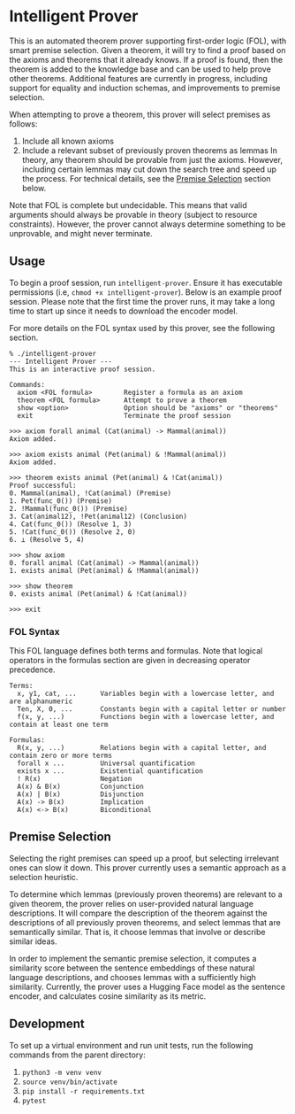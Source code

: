 # Intelligent Prover

This is an automated theorem prover supporting first-order logic (FOL), with smart premise selection. Given a theorem, it will try to find a proof based on the axioms and theorems that it already knows. If a proof is found, then the theorem is added to the knowledge base and can be used to help prove other theorems. Additional features are currently in progress, including support for equality and induction schemas, and improvements to premise selection.

When attempting to prove a theorem, this prover will select premises as follows:
1. Include all known axioms
1. Include a relevant subset of previously proven theorems as lemmas
In theory, any theorem should be provable from just the axioms. However, including certain lemmas may cut down the search tree and speed up the process. For technical details, see the [Premise Selection](#premise-selection) section below.

Note that FOL is complete but undecidable. This means that valid arguments should always be provable in theory (subject to resource constraints). However, the prover cannot always determine something to be unprovable, and might never terminate.

## Usage
To begin a proof session, run `intelligent-prover`. Ensure it has executable permissions (i.e, `chmod +x intelligent-prover`). Below is an example proof session. Please note that the first time the prover runs, it may take a long time to start up since it needs to download the encoder model.

For more details on the FOL syntax used by this prover, see the following section.

```
% ./intelligent-prover
--- Intelligent Prover ---
This is an interactive proof session.

Commands:
  axiom <FOL formula>        Register a formula as an axiom
  theorem <FOL formula>      Attempt to prove a theorem
  show <option>              Option should be "axioms" or "theorems"
  exit                       Terminate the proof session

>>> axiom forall animal (Cat(animal) -> Mammal(animal))
Axiom added.

>>> axiom exists animal (Pet(animal) & !Mammal(animal))
Axiom added.

>>> theorem exists animal (Pet(animal) & !Cat(animal))
Proof successful:
0. Mammal(animal), !Cat(animal) (Premise)
1. Pet(func_0()) (Premise)
2. !Mammal(func_0()) (Premise)
3. Cat(animal12), !Pet(animal12) (Conclusion)
4. Cat(func_0()) (Resolve 1, 3)
5. !Cat(func_0()) (Resolve 2, 0)
6. ⊥ (Resolve 5, 4)

>>> show axiom
0. forall animal (Cat(animal) -> Mammal(animal))
1. exists animal (Pet(animal) & !Mammal(animal))

>>> show theorem
0. exists animal (Pet(animal) & !Cat(animal))

>>> exit
```

### FOL Syntax
This FOL language defines both terms and formulas. Note that logical operators in the formulas section are given in decreasing operator precedence.
```
Terms:
  x, y1, cat, ...      Variables begin with a lowercase letter, and are alphanumeric
  Ten, X, 0, ...       Constants begin with a capital letter or number
  f(x, y, ...)         Functions begin with a lowercase letter, and contain at least one term

Formulas:
  R(x, y, ...)         Relations begin with a capital letter, and contain zero or more terms
  forall x ...         Universal quantification
  exists x ...         Existential quantification
  ! R(x)               Negation
  A(x) & B(x)          Conjunction
  A(x) | B(x)          Disjunction
  A(x) -> B(x)         Implication
  A(x) <-> B(x)        Biconditional
```

## Premise Selection
Selecting the right premises can speed up a proof, but selecting irrelevant ones can slow it down. This prover currently uses a semantic approach as a selection heuristic.

To determine which lemmas (previously proven theorems) are relevant to a given theorem, the prover relies on user-provided natural language descriptions. It will compare the description of the theorem against the descriptions of all previously proven theorems, and select lemmas that are semantically similar. That is, it choose lemmas that involve or describe similar ideas.

In order to implement the semantic premise selection, it computes a similarity score between the sentence embeddings of these natural language descriptions, and chooses lemmas with a sufficiently high similarity. Currently, the prover uses a Hugging Face model as the sentence encoder, and calculates cosine similarity as its metric.

## Development

To set up a virtual environment and run unit tests, run the following commands from the parent directory:
1. `python3 -m venv venv`
1. `source venv/bin/activate`
1. `pip install -r requirements.txt`
1. `pytest`

